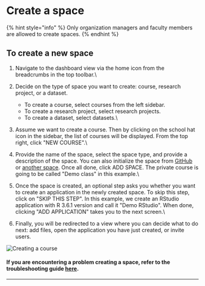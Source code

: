 # Create a space

{% hint style="info" %}
Only organization managers and faculty members are allowed to create spaces.&#x20;
{% endhint %}

## To create a new space

1. Navigate to the dashboard view via the home icon from the breadcrumbs in the top toolbar.\

2. Decide on the type of space you want to create: course, research project, or a dataset.
   * To create a course, select courses from the left sidebar.
   * To create a research project, select research projects.
   * To create a dataset, select datasets.\

3. Assume we want to create a course. Then by clicking on the school hat icon in the sidebar, the list of courses will be displayed. From the top right, click "NEW COURSE".\

4. Provide the name of the space, select the space type, and provide a description of the space. You can also initialize the space from [GitHub](create-a-space/clone-a-github-repository.md) or [another space](create-a-space/clone-an-existing-space.md). Once all done, click ADD SPACE. The private course is going to be called "Demo class" in this example.\

5. Once the space is created, an optional step asks you whether you want to create an application in the newly created space. To skip this step, click on "SKIP THIS STEP". In this example, we create an RStudio application with R 3.6.1 version and call it "Demo RStudio".  When done, clicking "ADD APPLICATION" takes you to the next screen.\

6. Finally, you will be redirected to a view where you can decide what to do next: add files, open the application you have just created, or invite users.

![Creating a course](../../.gitbook/assets/create\_class\_ed.gif)



#### If you are encountering a problem creating a space, refer to the troubleshooting guide [here](../../troubleshooting/authorization-issues/cannot-create-a-space.md).

****
